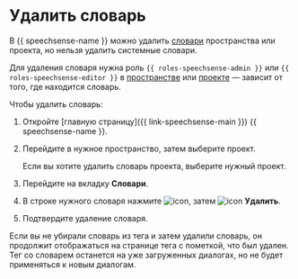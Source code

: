 # Удалить словарь

В {{ speechsense-name }} можно удалить [словари](../../concepts/dictionaries.md) пространства или проекта, но нельзя удалить системные словари.

Для удаления словаря нужна роль `{{ roles-speechsense-admin }}` или `{{ roles-speechsense-editor }}` в [пространстве](../../concepts/resources-hierarchy.md#space) или [проекте](../../concepts/resources-hierarchy.md#project) — зависит от того, где находится словарь.

Чтобы удалить словарь:

1. Откройте [главную страницу]({{ link-speechsense-main }}) {{ speechsense-name }}.
1. Перейдите в нужное пространство, затем выберите проект.

   Если вы хотите удалить словарь проекта, выберите нужный проект.

1. Перейдите на вкладку **Словари**.
1. В строке нужного словаря нажмите ![icon](../../../_assets/console-icons/ellipsis.svg), затем ![icon](../../../_assets/console-icons/trash-bin.svg) **Удалить**.
1. Подтвердите удаление словаря.

Если вы не убирали словарь из тега и затем удалили словарь, он продолжит отображаться на странице тега с пометкой, что был удален. Тег со словарем останется на уже загруженных диалогах, но не будет применяться к новым диалогам.
